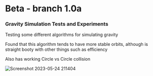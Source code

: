 # Beta - branch 1.0a

### Gravity Simulation Tests and Experiments

Testing some different algorithms for simulating gravity

Found that this algorithm tends to have more stable orbits, although is straight booty with other things such as efficiency

Also has working Circle vs Circle collision

![Screenshot 2023-05-24 211404](https://github.com/Randumbdude/Gravity-Simulation/assets/86636387/6993c0b3-3ee8-4abc-9254-019761c1c8b1)
